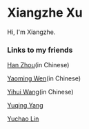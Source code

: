 # Xiangzhe Xu

Hi, I'm Xiangzhe.



### Links to my friends

[Han Zhou](https://zhouhan760503.github.io/)(in Chinese)

[Yaoming Wen](https://wym0120.github.io)(in Chinese)

[Yihui Wang](https://wyhfanofariajzh.com)(in Chinese)

[Yuqing Yang](https://frostwing98.com)

[Yuchao Lin](https://kruskallin.github.io)

